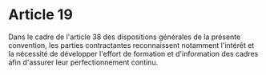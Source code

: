 # Article 19

  
 Dans le cadre de l'article 38 des dispositions générales de la présente convention, les parties contractantes reconnaissent notamment l'intérêt et la nécessité de développer l'effort de formation et d'information des cadres afin d'assurer leur perfectionnement continu.  
  
